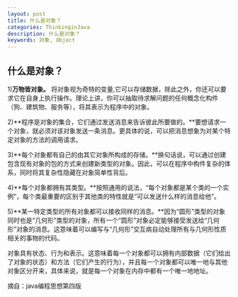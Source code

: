 ```yaml
---
layout: post
title: 什么是对象？
categories: ThinkinginJava
description: 什么是对象？
keywords: 对象, Object
---
```


## 什么是对象？
1)**万物皆对象。** 将对象视为奇特的变量,它可以存储数据，除此之外，你还可以要求它在自身上执行操作。理论上讲，你可以抽取待求解问题的任何概念化构件（狗、建筑物、服务等），将其表示为程序中的对象。

2)**程序是对象的集合，它们通过发送消息来告诉彼此所要做的。**要想请求一个对象，就必须对该对象发送一条消息。更具体的说，可以把消息想象为对某个特定对象的方法的调用请求。

3)**每个对象都有自己的由其它对象所构成的存储。**换句话说，可以通过创建包含现有对象的包的方式来创建新类型的对象。因此，可以在程序中构件复杂的体系，同时将其复杂性隐藏在对象简单性背后。

4)**每个对象都拥有其类型。**按照通用的说法，“每个对象都是某个类的一个实例”，每个类最重要的区别于其他类的特性就是“可以发送什么样的消息给他”。

5)**某一特定类型的所有对象都可以接收同样的消息。**因为“圆形”类型的对象同时也是“几何形”类型的对象，所有一个“圆形”对象必定能够接受发送给“几何形”对象的消息。这意味着可以编写与“几何形”交互病自动处理所有与几何形性质相关的事物的代码。

对象具有状态、行为和表示。这意味着每一个对象都可以拥有内部数据（它们给出了对象的状态）和方法（它们产生的行为），并且每一个对象都可以唯一地与其他对象区分开来，具体来说，就是每一个对象在内存中都有一个唯一地地址。


摘自：java编程思想第四版